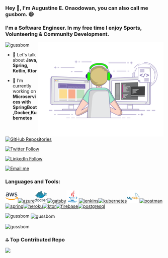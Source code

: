 ### Hey 👋, I'm Augustine E. Onaodowan, you can also call me gusbom. 😄

### I'm a Software Engineer. In my free time I enjoy Sports, Volunteering & Community Development.
<img align="right" alt="Coding" width="400" src="https://raw.githubusercontent.com/devSouvik/devSouvik/master/gif3.gif">

<p align="left"> <img src="https://komarev.com/ghpvc/?username=gussbom&label=Profile%20views&color=0e75b6&style=flat" alt="gussbom" /> </p>

- 💬 Let's talk about **Java, Spring, Kotlin, Ktor**
  
- 🔭 I’m currently working on **Microservices with SpringBoot,Docker,Kubernetes**

[![GitHub Repositories](https://img.shields.io/badge/Explore%20all%20of%20my%20projects%20on-GitHub-blue?style=for-the-badge&logo=github&logoColor=white&labelColor=333)](https://github.com/gussbom?tab=repositories)

[![Twitter Follow](https://img.shields.io/twitter/follow/gussbom?color=1DA1F2&logo=twitter&style=for-the-badge)](https://twitter.com/gussbom)

[![LinkedIn Follow](https://img.shields.io/badge/Connect%20with%20me%20on-LinkedIn-blue?style=for-the-badge&logo=linkedin)](https://www.linkedin.com/in/augustine-onaodowan/)

[![Email me](https://img.shields.io/badge/Email%20me-ae.onaodowan%40gmail.com-red?style=for-the-badge&logo=gmail)](mailto:ae.onaodowan@gmail.com)


<h3 align="left">Languages and Tools:</h3>
<p align="left">
  <a href="https://aws.amazon.com" target="_blank" rel="noreferrer"><img src="https://raw.githubusercontent.com/devicons/devicon/master/icons/amazonwebservices/amazonwebservices-original-wordmark.svg" alt="aws" width="40" height="40"/></a><a href="https://azure.microsoft.com/en-in/" target="_blank" rel="noreferrer"><img src="https://www.vectorlogo.zone/logos/microsoft_azure/microsoft_azure-icon.svg" alt="azure" width="40" height="40"/></a><a href="https://www.docker.com/" target="_blank" rel="noreferrer"><img src="https://raw.githubusercontent.com/devicons/devicon/master/icons/docker/docker-original-wordmark.svg" alt="docker" width="40" height="40"/></a><a href="https://www.gatsbyjs.com/" target="_blank" rel="noreferrer"><img src="https://www.vectorlogo.zone/logos/gatsbyjs/gatsbyjs-icon.svg" alt="gatsby" width="40" height="40"/></a><a href="https://www.java.com" target="_blank" rel="noreferrer"><img src="https://raw.githubusercontent.com/devicons/devicon/master/icons/java/java-original.svg" alt="java" width="40" height="40"/></a><a href="https://www.jenkins.io" target="_blank" rel="noreferrer"><img src="https://www.vectorlogo.zone/logos/jenkins/jenkins-icon.svg" alt="jenkins" width="40" height="40"/></a><a href="https://kubernetes.io" target="_blank" rel="noreferrer"><img src="https://www.vectorlogo.zone/logos/kubernetes/kubernetes-icon.svg" alt="kubernetes" width="40" height="40"/></a><a href="https://www.mysql.com/" target="_blank" rel="noreferrer"><img src="https://raw.githubusercontent.com/devicons/devicon/master/icons/mysql/mysql-original-wordmark.svg" alt="mysql" width="40" height="40"/></a><a href="https://postman.com" target="_blank" rel="noreferrer"><img src="https://www.vectorlogo.zone/logos/getpostman/getpostman-icon.svg" alt="postman" width="40" height="40"/></a><a href="https://www.spring.io/" target="_blank" rel="noreferrer"><img src="https://www.vectorlogo.zone/logos/springio/springio-icon.svg" alt="spring" width="40" height="40"/></a><a href="https://www.heroku.com/" target="_blank" rel="noreferrer"><img src="https://www.vectorlogo.zone/logos/heroku/heroku-icon.svg" alt="heroku" width="40" height="40"/></a><a href="https://ktor.io/" target="_blank" rel="noreferrer"><img src="https://www.vectorlogo.zone/logos/kotlinlang/kotlinlang-icon.svg" alt="ktor" width="40" height="40"/></a><a href="https://firebase.google.com/" target="_blank" rel="noreferrer"><img src="https://www.vectorlogo.zone/logos/firebase/firebase-icon.svg" alt="firebase" width="40" height="40"/></a><a href="https://www.postgresql.org/" target="_blank" rel="noreferrer"><img src="https://www.vectorlogo.zone/logos/postgresql/postgresql-icon.svg" alt="postgresql" width="40" height="40"/></a>
</p>

<p><img align="left" src="https://github-readme-stats.vercel.app/api/top-langs?username=gussbom&show_icons=true&locale=en&layout=compact" alt="gussbom" /></p>

<p>&nbsp;<img align="center" src="https://github-readme-stats.vercel.app/api?username=gussbom&show_icons=true&locale=en" alt="gussbom" /></p>

<p><img align="center" src="https://github-readme-streak-stats.herokuapp.com/?user=gussbom&" alt="gussbom" /></p>

### 🔝 Top Contributed Repo
![](https://github-contributor-stats.vercel.app/api?username=gussbom&limit=5&theme=flat&combine_all_yearly_contributions=true)

